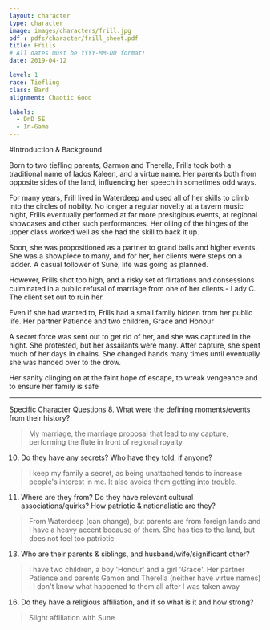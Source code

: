 ```yaml
---
layout: character
type: character
image: images/characters/frill.jpg
pdf : pdfs/character/frill_sheet.pdf
title: Frills
# All dates must be YYYY-MM-DD format!
date: 2019-04-12

level: 1
race: Tiefling
class: Bard
alignment: Chaotic Good

labels:
  - DnD 5E
  - In-Game
---
```


#Introduction & Background

Born to two tiefling parents, Garmon and Therella, Frills took both a traditional name of Iados Kaleen, and a virtue name. Her parents both from opposite sides of the land, influencing her speech in sometimes odd ways.

For many years, Frill lived in Waterdeep and used all of her skills to climb into the circles of nobilty. No longer a regular novelty at a tavern music night, Frills eventually performed at far more presitgious events, at regional showcases and other such performances. Her oiling of the hinges of the upper class worked well as she had the skill to back it up.

Soon, she was propositioned as a partner to grand balls and higher events. She was a showpiece to many, and for her, her clients were steps on a ladder. A casual follower of Sune, life was going as planned.

However, Frills shot too high, and a risky set of flirtations and consessions culminated in a public refusal of marriage from one of her clients - Lady C. The client set out to ruin her. 

Even if she had wanted to, Frills had a small family hidden from her public life. Her partner Patience and two children, Grace and Honour

A secret force was sent out to get rid of her, and she was captured in the night. She protested, but her assailants were many. After capture, she spent much of her days in chains. She changed hands many times until eventually she was handed over to the drow.

Her sanity clinging on at the faint hope of escape, to wreak vengeance and to ensure her family is safe


----

Specific Character Questions
8. What were the defining moments/events from their history? 
> My marriage, the marriage proposal that lead to my capture, performing the flute in front of regional royalty

10. Do they have any secrets? Who have they told, if anyone?
> I keep my family a secret, as being unattached tends to increase people's interest in me. It also avoids them getting into trouble.

11. Where are they from? Do they have relevant cultural associations/quirks? How patriotic & nationalistic are they?
> From Waterdeep (can change), but parents are from foreign lands and I have a heavy accent because of them. She has ties to the land, but does not feel too patriotic

13. Who are their parents & siblings, and husband/wife/significant other?
> I have two children, a boy 'Honour' and a girl 'Grace'. Her partner Patience and parents Gamon and Therella (neither have virtue names) . I don't know what happened to them all after I was taken away

16. Do they have a religious affiliation, and if so what is it and how strong? 
> Slight affiliation with Sune
